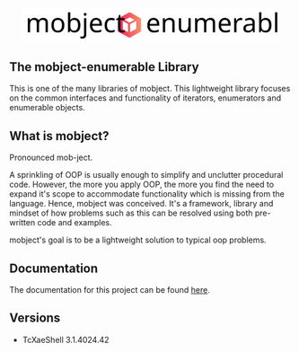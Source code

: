 <p align="center">
  <img width="460"  src="./docs/images/logo.svg">
</p>

## The mobject-enumerable Library

This is one of the many libraries of mobject. This lightweight library focuses on the common interfaces and functionality of iterators, enumerators and enumerable objects.

## What is mobject?

Pronounced mob-ject.

A sprinkling of OOP is usually enough to simplify and unclutter procedural code. However, the more you apply OOP, the more you find the need to expand it's scope to accommodate functionality which is missing from the language. Hence, mobject was conceived. It's a framework, library and mindset of how problems such as this can be resolved using both pre-written code and examples.

mobject's goal is to be a lightweight solution to typical oop problems.

## Documentation

The documentation for this project can be found [here](https://mobject-dev-team.github.io/mobject-enumerable/#/).

## Versions

- TcXaeShell 3.1.4024.42
